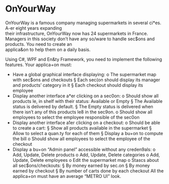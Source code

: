 # OnYourWay
OnYourWay	is	a	famous	company	managing	supermarkets	in	several	ci*es.	A-er	eight	years	expanding	
their	infrastructure,	OnYourWay	now	has	24	supermarkets	in	France.
Managers	in	this	society	don’t	have	any	so/ware	to	handle	sec$ons	and	products.	You	need	to	create	an	
applica&on	to	help	them	on	a	daily	basis.

Using	C#,	WPF	and	En&ty	Framework,	you	need	to	implement	the	following	features.
Your	applica+on	must:		
-  Have	a	global	graphical	interface	displaying:
o  The	supermarket	map	with	sec$ons	and	checkouts
§  Each	sec(on	should	display	its	manager	and	products’	category	in	it
§  Each	checkout	should	display	its	employee
-  Display	another	interface	a*er	clicking	on	a	sec0on:
o  Should	show	all	products	le,	in	shelf	with	their	status:	Available	or	Empty
§  The	Available	status	is	delivered	by	default.
§  The	Empty	status	is	delivered	when	there	isn’t	any	of	this	products	le8	in	the	sec9on.
o  Should	show	all	employees	to	select	the	employee	responsible	of	the	sec0on
-  Display	another	interface	a1er	clicking	on	a	checkout:
o  Should	be	able	to	create	a	cart:
§  Show	all	products	available	in	the	supermarket	
§  Allow	to	select	a	quan.ty	for	each	of	them
§  Display	a	bu+on	to	compute	the	bill
o  Should	show	all	employees	to	select	the	employee	of	the	checkout
-  Display	a	bu+on	“Admin	panel”	accessible	without	any	creden9als:
o  Add,	Update,	Delete	products
o  Add,	Update,	Delete	categories
o  Add,	Update,	Delete	employees
o  Edit	the	supermarket	map
o  Sta$s$cs	about	all	sec$ons/checkouts:
§  By	money	earned	by	sec.on
§  By	money	earned	by	checkout
§  By	number	of	carts	done	by	each	checkout
All	the	applica+on	must	have	an	average	“METRO	UI”	look.
